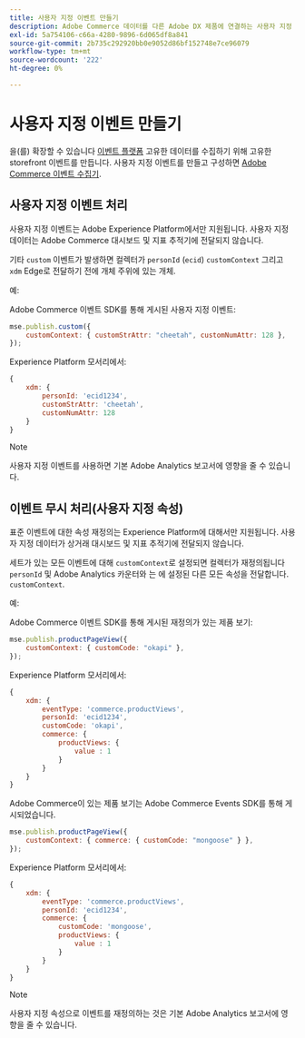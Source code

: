 ```yaml
---
title: 사용자 지정 이벤트 만들기
description: Adobe Commerce 데이터를 다른 Adobe DX 제품에 연결하는 사용자 지정 이벤트를 만드는 방법을 알아봅니다.
exl-id: 5a754106-c66a-4280-9896-6d065df8a841
source-git-commit: 2b735c292920bb0e9052d86bf152748e7ce96079
workflow-type: tm+mt
source-wordcount: '222'
ht-degree: 0%

---
```


# 사용자 지정 이벤트 만들기

을(를) 확장할 수 있습니다 [이벤트 플랫폼](events.md) 고유한 데이터를 수집하기 위해 고유한 storefront 이벤트를 만듭니다. 사용자 지정 이벤트를 만들고 구성하면 [Adobe Commerce 이벤트 수집기](https://github.com/adobe/commerce-events/tree/main/packages/commerce-events-collectors).

## 사용자 지정 이벤트 처리

사용자 지정 이벤트는 Adobe Experience Platform에서만 지원됩니다. 사용자 지정 데이터는 Adobe Commerce 대시보드 및 지표 추적기에 전달되지 않습니다.

기타 `custom` 이벤트가 발생하면 컬렉터가 `personId` (`ecid`) `customContext` 그리고 `xdm` Edge로 전달하기 전에 개체 주위에 있는 개체.

예:

Adobe Commerce 이벤트 SDK를 통해 게시된 사용자 지정 이벤트:

```javascript
mse.publish.custom({
    customContext: { customStrAttr: "cheetah", customNumAttr: 128 },
});
```

Experience Platform 모서리에서:

```javascript
{
    xdm: {
        personId: 'ecid1234',
        customStrAttr: 'cheetah',
        customNumAttr: 128
    }
}
```

>[!NOTE]
>
> 사용자 지정 이벤트를 사용하면 기본 Adobe Analytics 보고서에 영향을 줄 수 있습니다.

## 이벤트 무시 처리(사용자 지정 속성)

표준 이벤트에 대한 속성 재정의는 Experience Platform에 대해서만 지원됩니다. 사용자 지정 데이터가 상거래 대시보드 및 지표 추적기에 전달되지 않습니다.

세트가 있는 모든 이벤트에 대해 `customContext`로 설정되면 컬렉터가 재정의됩니다 `personId` 및 Adobe Analytics 카운터와 는 에 설정된 다른 모든 속성을 전달합니다. `customContext`.

예:

Adobe Commerce 이벤트 SDK를 통해 게시된 재정의가 있는 제품 보기:

```javascript
mse.publish.productPageView({
    customContext: { customCode: "okapi" },
});
```

Experience Platform 모서리에서:

```javascript
{
    xdm: {
        eventType: 'commerce.productViews',
        personId: 'ecid1234',
        customCode: 'okapi',
        commerce: {
            productViews: {
                value : 1
            }
        }
    }
}
```

Adobe Commerce이 있는 제품 보기는 Adobe Commerce Events SDK를 통해 게시되었습니다.

```javascript
mse.publish.productPageView({
    customContext: { commerce: { customCode: "mongoose" } },
});
```

Experience Platform 모서리에서:

```javascript
{
    xdm: {
        eventType: 'commerce.productViews',
        personId: 'ecid1234',
        commerce: {
            customCode: 'mongoose',
            productViews: {
                value : 1
            }
        }
    }
}
```

>[!NOTE]
>
> 사용자 지정 속성으로 이벤트를 재정의하는 것은 기본 Adobe Analytics 보고서에 영향을 줄 수 있습니다.
